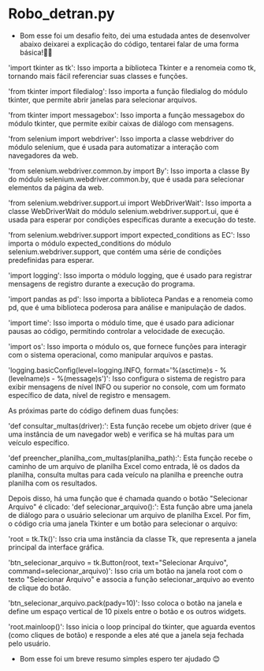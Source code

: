 # Robo_detran.py

- Bom esse foi um desafio feito, dei uma estudada antes de desenvolver abaixo deixarei a explicação do código, tentarei falar de uma forma básica!👩‍💻

'import tkinter as tk': Isso importa a biblioteca Tkinter e a renomeia como tk, tornando mais fácil referenciar suas classes e funções.


'from tkinter import filedialog': Isso importa a função filedialog do módulo tkinter, que permite abrir janelas para selecionar arquivos.


'from tkinter import messagebox': Isso importa a função messagebox do módulo tkinter, que permite exibir caixas de diálogo com mensagens.


'from selenium import webdriver': Isso importa a classe webdriver do módulo selenium, que é usada para automatizar a interação com navegadores da web.


'from selenium.webdriver.common.by import By': Isso importa a classe By do módulo selenium.webdriver.common.by, que é usada para selecionar elementos da página da web.


'from selenium.webdriver.support.ui import WebDriverWait': Isso importa a classe WebDriverWait do módulo selenium.webdriver.support.ui, que é usada para esperar por condições específicas durante a execução do teste.


'from selenium.webdriver.support import expected_conditions as EC': Isso importa o módulo expected_conditions do módulo selenium.webdriver.support, que contém uma série de condições predefinidas para esperar.


'import logging': Isso importa o módulo logging, que é usado para registrar mensagens de registro durante a execução do programa.


'import pandas as pd': Isso importa a biblioteca Pandas e a renomeia como pd, que é uma biblioteca poderosa para análise e manipulação de dados.


'import time': Isso importa o módulo time, que é usado para adicionar pausas ao código, permitindo controlar a velocidade de execução.


'import os': Isso importa o módulo os, que fornece funções para interagir com o sistema operacional, como manipular arquivos e pastas.


'logging.basicConfig(level=logging.INFO, format='%(asctime)s - %(levelname)s - %(message)s')': Isso configura o sistema de registro para exibir mensagens de nível INFO ou superior no console, com um formato específico de data, nível de registro e mensagem.


As próximas parte do código definem duas funções:


'def consultar_multas(driver):': Esta função recebe um objeto driver (que é uma instância de um navegador web) e verifica se há multas para um veículo específico.


'def preencher_planilha_com_multas(planilha_path):': Esta função recebe o caminho de um arquivo de planilha Excel como entrada, lê os dados da planilha, consulta multas para cada veículo na planilha e preenche outra planilha com os resultados.


Depois disso, há uma função que é chamada quando o botão "Selecionar Arquivo" é clicado:
'def selecionar_arquivo():': Esta função abre uma janela de diálogo para o usuário selecionar um arquivo de planilha Excel.
Por fim, o código cria uma janela Tkinter e um botão para selecionar o arquivo:


'root = tk.Tk()': Isso cria uma instância da classe Tk, que representa a janela principal da interface gráfica.


'btn_selecionar_arquivo = tk.Button(root, text="Selecionar Arquivo", command=selecionar_arquivo)': Isso cria um botão na janela root com o texto "Selecionar Arquivo" e associa a função selecionar_arquivo ao evento de clique do botão.


'btn_selecionar_arquivo.pack(pady=10)': Isso coloca o botão na janela e define um espaço vertical de 10 pixels entre o botão e os outros widgets.


'root.mainloop()': Isso inicia o loop principal do tkinter, que aguarda eventos (como cliques de botão) e responde a eles até que a janela seja fechada pelo usuário.


- Bom esse foi um breve resumo simples espero ter ajudado 😊
